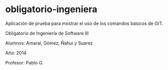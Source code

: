 obligatorio-ingeniera
=====================

Aplicación de prueba para mostrar el uso de los comandos básicos de GIT.

Obligatorio de Ingeniería de Software III

Alumnos: Amaral, Gómez, Ñahui y Suarez

Año: 2014

Profesor: Pablo G.
